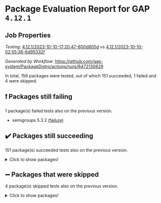 # Package Evaluation Report for GAP `4.12.1`

## Job Properties

*Testing:* [4.12.1/2023-10-10-17:20:47-600d805d](https://github.com/gap-system/PackageDistro/blob/data/reports/4.12.1/2023-10-10-17:20:47-600d805d) vs [4.12.1/2023-10-10-02:55:36-6d95332f](https://github.com/gap-system/PackageDistro/blob/data/reports/4.12.1/2023-10-10-02:55:36-6d95332f)

*Generated by Workflow:* https://github.com/gap-system/PackageDistro/actions/runs/6472130629

In total, 156 packages were tested, out of which 151 succeeded, 1 failed and 4 were skipped.

## :exclamation: Packages still failing

1 package(s) failed tests also on the previous version.
- semigroups 5.3.2 [(failure)](https://github.com/gap-system/PackageDistro/actions/runs/6472130629/job/17573291412)

## :heavy_check_mark: Packages still succeeding

151 package(s) succeeded tests also on the previous version.
<details><summary>Click to show packages!</summary>

- 4ti2interface 2023.02-04 [(success)](https://github.com/gap-system/PackageDistro/actions/runs/6472130629/job/17573248850)
- ace 5.6.2 [(success)](https://github.com/gap-system/PackageDistro/actions/runs/6472130629/job/17573249186)
- aclib 1.3.2 [(success)](https://github.com/gap-system/PackageDistro/actions/runs/6472130629/job/17573249491)
- agt 0.3.1 [(success)](https://github.com/gap-system/PackageDistro/actions/runs/6472130629/job/17573249797)
- alnuth 3.2.1 [(success)](https://github.com/gap-system/PackageDistro/actions/runs/6472130629/job/17573250112)
- anupq 3.3.0 [(success)](https://github.com/gap-system/PackageDistro/actions/runs/6472130629/job/17573250455)
- atlasrep 2.1.7 [(success)](https://github.com/gap-system/PackageDistro/actions/runs/6472130629/job/17573253773)
- autodoc 2023.06.19 [(success)](https://github.com/gap-system/PackageDistro/actions/runs/6472130629/job/17573254391)
- automata 1.15 [(success)](https://github.com/gap-system/PackageDistro/actions/runs/6472130629/job/17573254869)
- automgrp 1.3.2 [(success)](https://github.com/gap-system/PackageDistro/actions/runs/6472130629/job/17573256517)
- autpgrp 1.11 [(success)](https://github.com/gap-system/PackageDistro/actions/runs/6472130629/job/17573257565)
- cap 2023.10-06 [(success)](https://github.com/gap-system/PackageDistro/actions/runs/6472130629/job/17573258509)
- caratinterface 2.3.5 [(success)](https://github.com/gap-system/PackageDistro/actions/runs/6472130629/job/17573258834)
- cddinterface 2022.11.01 [(success)](https://github.com/gap-system/PackageDistro/actions/runs/6472130629/job/17573259129)
- circle 1.6.6 [(success)](https://github.com/gap-system/PackageDistro/actions/runs/6472130629/job/17573259432)
- classicpres 1.22 [(success)](https://github.com/gap-system/PackageDistro/actions/runs/6472130629/job/17573259771)
- cohomolo 1.6.11 [(success)](https://github.com/gap-system/PackageDistro/actions/runs/6472130629/job/17573260104)
- congruence 1.2.5 [(success)](https://github.com/gap-system/PackageDistro/actions/runs/6472130629/job/17573260396)
- corelg 1.56 [(success)](https://github.com/gap-system/PackageDistro/actions/runs/6472130629/job/17573260634)
- crime 1.6 [(success)](https://github.com/gap-system/PackageDistro/actions/runs/6472130629/job/17573260921)
- crisp 1.4.6 [(success)](https://github.com/gap-system/PackageDistro/actions/runs/6472130629/job/17573261218)
- crypting 0.10.4 [(success)](https://github.com/gap-system/PackageDistro/actions/runs/6472130629/job/17573261613)
- cryst 4.1.26 [(success)](https://github.com/gap-system/PackageDistro/actions/runs/6472130629/job/17573262005)
- crystcat 1.1.10 [(success)](https://github.com/gap-system/PackageDistro/actions/runs/6472130629/job/17573262265)
- ctbllib 1.3.6 [(success)](https://github.com/gap-system/PackageDistro/actions/runs/6472130629/job/17573262528)
- cubefree 1.19 [(success)](https://github.com/gap-system/PackageDistro/actions/runs/6472130629/job/17573262798)
- curlinterface 2.3.2 [(success)](https://github.com/gap-system/PackageDistro/actions/runs/6472130629/job/17573263087)
- cvec 2.8.1 [(success)](https://github.com/gap-system/PackageDistro/actions/runs/6472130629/job/17573263331)
- datastructures 0.3.0 [(success)](https://github.com/gap-system/PackageDistro/actions/runs/6472130629/job/17573263598)
- deepthought 1.0.6 [(success)](https://github.com/gap-system/PackageDistro/actions/runs/6472130629/job/17573263829)
- design 1.8 [(success)](https://github.com/gap-system/PackageDistro/actions/runs/6472130629/job/17573264092)
- difsets 2.3.1 [(success)](https://github.com/gap-system/PackageDistro/actions/runs/6472130629/job/17573264382)
- digraphs 1.6.3 [(success)](https://github.com/gap-system/PackageDistro/actions/runs/6472130629/job/17573264660)
- edim 1.3.7 [(success)](https://github.com/gap-system/PackageDistro/actions/runs/6472130629/job/17573264951)
- example 4.3.4 [(success)](https://github.com/gap-system/PackageDistro/actions/runs/6472130629/job/17573265226)
- examplesforhomalg 2023.10-01 [(success)](https://github.com/gap-system/PackageDistro/actions/runs/6472130629/job/17573265520)
- factint 1.6.3 [(success)](https://github.com/gap-system/PackageDistro/actions/runs/6472130629/job/17573265776)
- ferret 1.0.9 [(success)](https://github.com/gap-system/PackageDistro/actions/runs/6472130629/job/17573266001)
- fga 1.5.0 [(success)](https://github.com/gap-system/PackageDistro/actions/runs/6472130629/job/17573266302)
- fining 1.5.6 [(success)](https://github.com/gap-system/PackageDistro/actions/runs/6472130629/job/17573266573)
- float 1.0.3 [(success)](https://github.com/gap-system/PackageDistro/actions/runs/6472130629/job/17573266856)
- format 1.4.3 [(success)](https://github.com/gap-system/PackageDistro/actions/runs/6472130629/job/17573267134)
- forms 1.2.9 [(success)](https://github.com/gap-system/PackageDistro/actions/runs/6472130629/job/17573267392)
- fplsa 1.2.6 [(success)](https://github.com/gap-system/PackageDistro/actions/runs/6472130629/job/17573267701)
- fr 2.4.12 [(success)](https://github.com/gap-system/PackageDistro/actions/runs/6472130629/job/17573267976)
- francy 2.0.3 [(success)](https://github.com/gap-system/PackageDistro/actions/runs/6472130629/job/17573268276)
- fwtree 1.3 [(success)](https://github.com/gap-system/PackageDistro/actions/runs/6472130629/job/17573268503)
- gapdoc 1.6.6 [(success)](https://github.com/gap-system/PackageDistro/actions/runs/6472130629/job/17573268754)
- gauss 2023.02-04 [(success)](https://github.com/gap-system/PackageDistro/actions/runs/6472130629/job/17573269048)
- gaussforhomalg 2023.10-01 [(success)](https://github.com/gap-system/PackageDistro/actions/runs/6472130629/job/17573269317)
- gbnp 1.0.5 [(success)](https://github.com/gap-system/PackageDistro/actions/runs/6472130629/job/17573269509)
- generalizedmorphismsforcap 2023.08-02 [(success)](https://github.com/gap-system/PackageDistro/actions/runs/6472130629/job/17573269733)
- genss 1.6.8 [(success)](https://github.com/gap-system/PackageDistro/actions/runs/6472130629/job/17573269972)
- gradedmodules 2023.09-01 [(success)](https://github.com/gap-system/PackageDistro/actions/runs/6472130629/job/17573270228)
- gradedringforhomalg 2023.08-01 [(success)](https://github.com/gap-system/PackageDistro/actions/runs/6472130629/job/17573270540)
- grape 4.9.0 [(success)](https://github.com/gap-system/PackageDistro/actions/runs/6472130629/job/17573270851)
- groupoids 1.73 [(success)](https://github.com/gap-system/PackageDistro/actions/runs/6472130629/job/17573271113)
- grpconst 2.6.4 [(success)](https://github.com/gap-system/PackageDistro/actions/runs/6472130629/job/17573271388)
- guarana 0.96.3 [(success)](https://github.com/gap-system/PackageDistro/actions/runs/6472130629/job/17573271659)
- guava 3.18 [(success)](https://github.com/gap-system/PackageDistro/actions/runs/6472130629/job/17573271955)
- hap 1.58 [(success)](https://github.com/gap-system/PackageDistro/actions/runs/6472130629/job/17573272251)
- hapcryst 0.1.15 [(success)](https://github.com/gap-system/PackageDistro/actions/runs/6472130629/job/17573272589)
- hecke 1.5.3 [(success)](https://github.com/gap-system/PackageDistro/actions/runs/6472130629/job/17573272893)
- help 3.5 [(success)](https://github.com/gap-system/PackageDistro/actions/runs/6472130629/job/17573273133)
- homalg 2023.10-01 [(success)](https://github.com/gap-system/PackageDistro/actions/runs/6472130629/job/17573273395)
- homalgtocas 2023.08-01 [(success)](https://github.com/gap-system/PackageDistro/actions/runs/6472130629/job/17573273699)
- idrel 2.45 [(success)](https://github.com/gap-system/PackageDistro/actions/runs/6472130629/job/17573274033)
- images 1.3.1 [(success)](https://github.com/gap-system/PackageDistro/actions/runs/6472130629/job/17573274337)
- intpic 0.3.0 [(success)](https://github.com/gap-system/PackageDistro/actions/runs/6472130629/job/17573274628)
- io 4.8.1 [(success)](https://github.com/gap-system/PackageDistro/actions/runs/6472130629/job/17573274942)
- io_forhomalg 2023.02-04 [(success)](https://github.com/gap-system/PackageDistro/actions/runs/6472130629/job/17573275203)
- irredsol 1.4.4 [(success)](https://github.com/gap-system/PackageDistro/actions/runs/6472130629/job/17573275563)
- json 2.1.1 [(success)](https://github.com/gap-system/PackageDistro/actions/runs/6472130629/job/17573275918)
- jupyterkernel 1.5.0 [(success)](https://github.com/gap-system/PackageDistro/actions/runs/6472130629/job/17573276212)
- jupyterviz 1.5.6 [(success)](https://github.com/gap-system/PackageDistro/actions/runs/6472130629/job/17573276552)
- kan 1.36 [(success)](https://github.com/gap-system/PackageDistro/actions/runs/6472130629/job/17573276785)
- kbmag 1.5.11 [(success)](https://github.com/gap-system/PackageDistro/actions/runs/6472130629/job/17573277051)
- laguna 3.9.6 [(success)](https://github.com/gap-system/PackageDistro/actions/runs/6472130629/job/17573277308)
- liealgdb 2.2.1 [(success)](https://github.com/gap-system/PackageDistro/actions/runs/6472130629/job/17573277583)
- liepring 2.8 [(success)](https://github.com/gap-system/PackageDistro/actions/runs/6472130629/job/17573277877)
- liering 2.4.2 [(success)](https://github.com/gap-system/PackageDistro/actions/runs/6472130629/job/17573278208)
- linearalgebraforcap 2023.10-03 [(success)](https://github.com/gap-system/PackageDistro/actions/runs/6472130629/job/17573278552)
- localizeringforhomalg 2023.10-01 [(success)](https://github.com/gap-system/PackageDistro/actions/runs/6472130629/job/17573278834)
- loops 3.4.3 [(success)](https://github.com/gap-system/PackageDistro/actions/runs/6472130629/job/17573279155)
- lpres 1.0.3 [(success)](https://github.com/gap-system/PackageDistro/actions/runs/6472130629/job/17573279460)
- majoranaalgebras 1.5.1 [(success)](https://github.com/gap-system/PackageDistro/actions/runs/6472130629/job/17573279728)
- mapclass 1.4.6 [(success)](https://github.com/gap-system/PackageDistro/actions/runs/6472130629/job/17573280108)
- matgrp 0.70 [(success)](https://github.com/gap-system/PackageDistro/actions/runs/6472130629/job/17573280465)
- matricesforhomalg 2023.10-01 [(success)](https://github.com/gap-system/PackageDistro/actions/runs/6472130629/job/17573280771)
- modisom 2.5.4 [(success)](https://github.com/gap-system/PackageDistro/actions/runs/6472130629/job/17573281095)
- modulepresentationsforcap 2023.10-01 [(success)](https://github.com/gap-system/PackageDistro/actions/runs/6472130629/job/17573281446)
- modules 2023.10-01 [(success)](https://github.com/gap-system/PackageDistro/actions/runs/6472130629/job/17573281780)
- monoidalcategories 2023.08-11 [(success)](https://github.com/gap-system/PackageDistro/actions/runs/6472130629/job/17573282100)
- nconvex 2022.09-01 [(success)](https://github.com/gap-system/PackageDistro/actions/runs/6472130629/job/17573282420)
- nilmat 1.4.2 [(success)](https://github.com/gap-system/PackageDistro/actions/runs/6472130629/job/17573282707)
- nock 1.5 [(success)](https://github.com/gap-system/PackageDistro/actions/runs/6472130629/job/17573283035)
- normalizinterface 1.3.6 [(success)](https://github.com/gap-system/PackageDistro/actions/runs/6472130629/job/17573283313)
- nq 2.5.10 [(success)](https://github.com/gap-system/PackageDistro/actions/runs/6472130629/job/17573283688)
- numericalsgps 1.3.1 [(success)](https://github.com/gap-system/PackageDistro/actions/runs/6472130629/job/17573283993)
- openmath 11.5.3 [(success)](https://github.com/gap-system/PackageDistro/actions/runs/6472130629/job/17573284290)
- orb 4.9.0 [(success)](https://github.com/gap-system/PackageDistro/actions/runs/6472130629/job/17573284569)
- packagemanager 1.4.1 [(success)](https://github.com/gap-system/PackageDistro/actions/runs/6472130629/job/17573284848)
- patternclass 2.4.3 [(success)](https://github.com/gap-system/PackageDistro/actions/runs/6472130629/job/17573285181)
- permut 2.0.4 [(success)](https://github.com/gap-system/PackageDistro/actions/runs/6472130629/job/17573285524)
- polenta 1.3.10 [(success)](https://github.com/gap-system/PackageDistro/actions/runs/6472130629/job/17573285811)
- polymaking 0.8.7 [(success)](https://github.com/gap-system/PackageDistro/actions/runs/6472130629/job/17573286164)
- primgrp 3.4.4 [(success)](https://github.com/gap-system/PackageDistro/actions/runs/6472130629/job/17573286529)
- profiling 2.5.4 [(success)](https://github.com/gap-system/PackageDistro/actions/runs/6472130629/job/17573286867)
- qpa 1.34 [(success)](https://github.com/gap-system/PackageDistro/actions/runs/6472130629/job/17573287205)
- quagroup 1.8.3 [(success)](https://github.com/gap-system/PackageDistro/actions/runs/6472130629/job/17573287526)
- radiroot 2.9 [(success)](https://github.com/gap-system/PackageDistro/actions/runs/6472130629/job/17573287857)
- rcwa 4.7.1 [(success)](https://github.com/gap-system/PackageDistro/actions/runs/6472130629/job/17573288153)
- rds 1.8 [(success)](https://github.com/gap-system/PackageDistro/actions/runs/6472130629/job/17573288426)
- recog 1.4.2 [(success)](https://github.com/gap-system/PackageDistro/actions/runs/6472130629/job/17573288738)
- repndecomp 1.3.0 [(success)](https://github.com/gap-system/PackageDistro/actions/runs/6472130629/job/17573289234)
- repsn 3.1.1 [(success)](https://github.com/gap-system/PackageDistro/actions/runs/6472130629/job/17573289771)
- resclasses 4.7.3 [(success)](https://github.com/gap-system/PackageDistro/actions/runs/6472130629/job/17573290053)
- ringsforhomalg 2023.09-01 [(success)](https://github.com/gap-system/PackageDistro/actions/runs/6472130629/job/17573290391)
- sco 2023.08-01 [(success)](https://github.com/gap-system/PackageDistro/actions/runs/6472130629/job/17573290685)
- scscp 2.4.1 [(success)](https://github.com/gap-system/PackageDistro/actions/runs/6472130629/job/17573291007)
- sglppow 2.3 [(success)](https://github.com/gap-system/PackageDistro/actions/runs/6472130629/job/17573291770)
- sgpviz 0.999.5 [(success)](https://github.com/gap-system/PackageDistro/actions/runs/6472130629/job/17573292063)
- simpcomp 2.1.14 [(success)](https://github.com/gap-system/PackageDistro/actions/runs/6472130629/job/17573292361)
- singular 2023.02.09 [(success)](https://github.com/gap-system/PackageDistro/actions/runs/6472130629/job/17573292603)
- sl2reps 1.1 [(success)](https://github.com/gap-system/PackageDistro/actions/runs/6472130629/job/17573292893)
- sla 1.5.3 [(success)](https://github.com/gap-system/PackageDistro/actions/runs/6472130629/job/17573293175)
- smallgrp 1.5.3 [(success)](https://github.com/gap-system/PackageDistro/actions/runs/6472130629/job/17573293456)
- smallsemi 0.6.13 [(success)](https://github.com/gap-system/PackageDistro/actions/runs/6472130629/job/17573293736)
- sonata 2.9.6 [(success)](https://github.com/gap-system/PackageDistro/actions/runs/6472130629/job/17573294015)
- sophus 1.27 [(success)](https://github.com/gap-system/PackageDistro/actions/runs/6472130629/job/17573294309)
- sotgrps 1.2 [(success)](https://github.com/gap-system/PackageDistro/actions/runs/6472130629/job/17573294625)
- spinsym 1.5.2 [(success)](https://github.com/gap-system/PackageDistro/actions/runs/6472130629/job/17573294928)
- standardff 1.0 [(success)](https://github.com/gap-system/PackageDistro/actions/runs/6472130629/job/17573295179)
- symbcompcc 1.3.2 [(success)](https://github.com/gap-system/PackageDistro/actions/runs/6472130629/job/17573295475)
- thelma 1.3 [(success)](https://github.com/gap-system/PackageDistro/actions/runs/6472130629/job/17573295822)
- tomlib 1.2.9 [(success)](https://github.com/gap-system/PackageDistro/actions/runs/6472130629/job/17573296108)
- toolsforhomalg 2023.10-01 [(success)](https://github.com/gap-system/PackageDistro/actions/runs/6472130629/job/17573296424)
- toric 1.9.5 [(success)](https://github.com/gap-system/PackageDistro/actions/runs/6472130629/job/17573296712)
- toricvarieties 2022.07.13 [(success)](https://github.com/gap-system/PackageDistro/actions/runs/6472130629/job/17573296980)
- transgrp 3.6.4 [(success)](https://github.com/gap-system/PackageDistro/actions/runs/6472130629/job/17573297250)
- ugaly 4.1.3 [(success)](https://github.com/gap-system/PackageDistro/actions/runs/6472130629/job/17573297531)
- unipot 1.5 [(success)](https://github.com/gap-system/PackageDistro/actions/runs/6472130629/job/17573297775)
- unitlib 4.2.0 [(success)](https://github.com/gap-system/PackageDistro/actions/runs/6472130629/job/17573298054)
- utils 0.84 [(success)](https://github.com/gap-system/PackageDistro/actions/runs/6472130629/job/17573298359)
- uuid 0.7 [(success)](https://github.com/gap-system/PackageDistro/actions/runs/6472130629/job/17573298633)
- walrus 0.9991 [(success)](https://github.com/gap-system/PackageDistro/actions/runs/6472130629/job/17573298921)
- wedderga 4.10.4 [(success)](https://github.com/gap-system/PackageDistro/actions/runs/6472130629/job/17573299214)
- xmod 2.91 [(success)](https://github.com/gap-system/PackageDistro/actions/runs/6472130629/job/17573299477)
- xmodalg 1.23 [(success)](https://github.com/gap-system/PackageDistro/actions/runs/6472130629/job/17573299767)
- yangbaxter 0.10.3 [(success)](https://github.com/gap-system/PackageDistro/actions/runs/6472130629/job/17573300031)
- zeromqinterface 0.14 [(success)](https://github.com/gap-system/PackageDistro/actions/runs/6472130629/job/17573300289)
</details>

## :heavy_minus_sign: Packages that were skipped

4 package(s) skipped tests also on the previous version.
<details><summary>Click to show packages!</summary>

- browse 1.8.21 [(skipped)](https://github.com/gap-system/PackageDistro/actions/runs/6472130629/job/17572144303)
- itc 1.5.1 [(skipped)](https://github.com/gap-system/PackageDistro/actions/runs/6472130629/job/17572144303)
- polycyclic 2.16 [(skipped)](https://github.com/gap-system/PackageDistro/actions/runs/6472130629/job/17572144303)
- xgap 4.31 [(skipped)](https://github.com/gap-system/PackageDistro/actions/runs/6472130629/job/17572144303)
</details>

